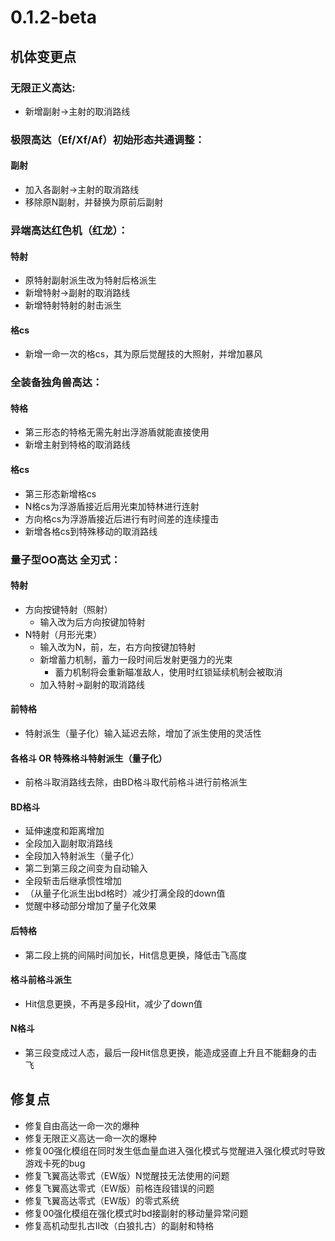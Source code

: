 ﻿---
sidebar_label: 0.1.2-beta
---

# 0.1.2-beta

## 机体变更点

### 无限正义高达:
- 新增副射→主射的取消路线

### 极限高达（Ef/Xf/Af）初始形态共通调整：
#### 副射
  - 加入各副射→主射的取消路线
  - 移除原N副射，并替换为原前后副射

### 异端高达红色机（红龙）：
#### 特射
  - 原特射副射派生改为特射后格派生
  - 新增特射→副射的取消路线
  - 新增特射特射的射击派生
#### 格cs
  - 新增一命一次的格cs，其为原后觉醒技的大照射，并增加暴风

### 全装备独角兽高达：
#### 特格
  - 第三形态的特格无需先射出浮游盾就能直接使用
  - 新增主射到特格的取消路线
#### 格cs
  - 第三形态新增格cs
  - N格cs为浮游盾接近后用光束加特林进行连射
  - 方向格cs为浮游盾接近后进行有时间差的连续撞击
  - 新增各格cs到特殊移动的取消路线

### 量子型OO高达 全刃式：
#### 特射
- 方向按键特射（照射）
  - 输入改为后方向按键加特射
- N特射（月形光束）
  - 输入改为N，前，左，右方向按键加特射
  - 新增蓄力机制，蓄力一段时间后发射更强力的光束
    - 蓄力机制将会重新瞄准敌人，使用时红锁延续机制会被取消
  - 加入特射→副射的取消路线
#### 前特格
  - 特射派生（量子化）输入延迟去除，增加了派生使用的灵活性
#### 各格斗 OR 特殊格斗特射派生（量子化）
  - 前格斗取消路线去除，由BD格斗取代前格斗进行前格派生
#### BD格斗
  - 延伸速度和距离增加
  - 全段加入副射取消路线
  - 全段加入特射派生（量子化）
  - 第二到第三段之间变为自动输入
  - 全段斩击后继承惯性增加
  - （从量子化派生出bd格时）减少打满全段的down值
  - 觉醒中移动部分增加了量子化效果
#### 后特格
  - 第二段上挑的间隔时间加长，Hit信息更换，降低击飞高度
#### 格斗前格斗派生
  - Hit信息更换，不再是多段Hit，减少了down值
#### N格斗
  - 第三段变成过人态，最后一段Hit信息更换，能造成竖直上升且不能翻身的击飞

## 修复点

- 修复自由高达一命一次的爆种
- 修复无限正义高达一命一次的爆种
- 修复00强化模组在同时发生低血量血进入强化模式与觉醒进入强化模式时导致游戏卡死的bug
- 修复飞翼高达零式（EW版）N觉醒技无法使用的问题
- 修复飞翼高达零式（EW版）前格连段错误的问题
- 修复飞翼高达零式（EW版）的零式系统
- 修复00强化模组在强化模式时bd接副射的移动量异常问题
- 修复高机动型扎古II改（白狼扎古）的副射和特格

